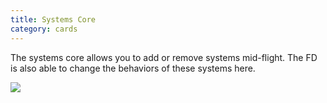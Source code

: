 ```yaml
---
title: Systems Core
category: cards
---
```

The systems core allows you to add or remove systems mid-flight. The FD is also able to change the behaviors of these systems here.

![](/img/screen-shot-2019-03-16-at-12.44.37-am.png)

